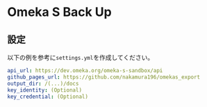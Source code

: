 # Omeka S Back Up

## 設定

以下の例を参考に`settings.yml`を作成してください。

```YAML
api_url: https://dev.omeka.org/omeka-s-sandbox/api
github_pages_url: https://github.com/nakamura196/omekas_export
output_dir: /(...)/docs
key_identity: (Optional)
key_credential: (Optional)
```